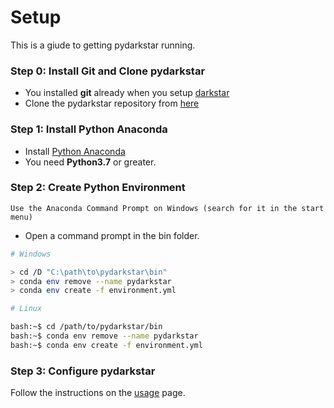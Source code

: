 # Setup

This is a giude to getting pydarkstar running.

### Step 0: Install Git and Clone pydarkstar

* You installed **git** already when you setup [darkstar][DARKS]
* Clone the pydarkstar repository from [here][GITPG]

### Step 1: Install Python Anaconda

* Install [Python Anaconda][CONDA]
* You need **Python3.7** or greater.

### Step 2: Create Python Environment

```{warning}
Use the Anaconda Command Prompt on Windows (search for it in the start menu)
```

* Open a command prompt in the bin folder.

```bash
# Windows

> cd /D "C:\path\to\pydarkstar\bin"
> conda env remove --name pydarkstar
> conda env create -f environment.yml

# Linux

bash:~$ cd /path/to/pydarkstar/bin
bash:~$ conda env remove --name pydarkstar
bash:~$ conda env create -f environment.yml
```

### Step 3: Configure pydarkstar

Follow the instructions on the [usage][USAGE] page.

[CONDA]: https://www.anaconda.com
[PYPIP]: https://pip.pypa.io/en/stable/
[PYOFF]: https://www.python.org/downloads
[USAGE]: http://adamgagorik.github.io/pydarkstar/generated/usage.html
[GITPG]: https://github.com/AdamGagorik/pydarkstar
[DARKS]: https://github.com/DarkstarProject/darkstar
[TOPAZ]: https://github.com/project-topaz/topaz
[TNEXT]: https://github.com/topaz-next/topaz
